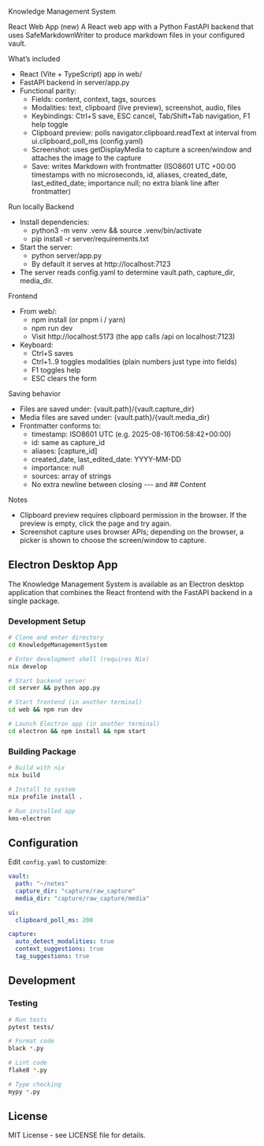 Knowledge Management System

React Web App (new)
A React web app with a Python FastAPI backend that uses SafeMarkdownWriter to produce markdown files in your configured vault.

What’s included

- React (Vite + TypeScript) app in web/
- FastAPI backend in server/app.py
- Functional parity:
  - Fields: content, context, tags, sources
  - Modalities: text, clipboard (live preview), screenshot, audio, files
  - Keybindings: Ctrl+S save, ESC cancel, Tab/Shift+Tab navigation, F1 help toggle
  - Clipboard preview: polls navigator.clipboard.readText at interval from ui.clipboard_poll_ms (config.yaml)
  - Screenshot: uses getDisplayMedia to capture a screen/window and attaches the image to the capture
  - Save: writes Markdown with frontmatter (ISO8601 UTC +00:00 timestamps with no microseconds, id, aliases, created_date, last_edited_date; importance null; no extra blank line after frontmatter)

Run locally
Backend

- Install dependencies:
  - python3 -m venv .venv && source .venv/bin/activate
  - pip install -r server/requirements.txt
- Start the server:
  - python server/app.py
  - By default it serves at http://localhost:7123
- The server reads config.yaml to determine vault.path, capture_dir, media_dir.

Frontend

- From web/:
  - npm install (or pnpm i / yarn)
  - npm run dev
  - Visit http://localhost:5173 (the app calls /api on localhost:7123)
- Keyboard:
  - Ctrl+S saves
  - Ctrl+1..9 toggles modalities (plain numbers just type into fields)
  - F1 toggles help
  - ESC clears the form

Saving behavior

- Files are saved under: {vault.path}/{vault.capture_dir}
- Media files are saved under: {vault.path}/{vault.media_dir}
- Frontmatter conforms to:
  - timestamp: ISO8601 UTC (e.g. 2025-08-16T06:58:42+00:00)
  - id: same as capture_id
  - aliases: [capture_id]
  - created_date, last_edited_date: YYYY-MM-DD
  - importance: null
  - sources: array of strings
  - No extra newline between closing --- and ## Content

Notes

- Clipboard preview requires clipboard permission in the browser. If the preview is empty, click the page and try again.
- Screenshot capture uses browser APIs; depending on the browser, a picker is shown to choose the screen/window to capture.

## Electron Desktop App

The Knowledge Management System is available as an Electron desktop application that combines the React frontend with the FastAPI backend in a single package.

### Development Setup

```bash
# Clone and enter directory
cd KnowledgeManagementSystem

# Enter development shell (requires Nix)
nix develop

# Start backend server
cd server && python app.py

# Start frontend (in another terminal)
cd web && npm run dev

# Launch Electron app (in another terminal)
cd electron && npm install && npm start
```

### Building Package

```bash
# Build with nix
nix build

# Install to system
nix profile install .

# Run installed app
kms-electron
```

## Configuration

Edit `config.yaml` to customize:

```yaml
vault:
  path: "~/notes"
  capture_dir: "capture/raw_capture"
  media_dir: "capture/raw_capture/media"

ui:
  clipboard_poll_ms: 200

capture:
  auto_detect_modalities: true
  context_suggestions: true
  tag_suggestions: true
```

## Development

### Testing

```bash
# Run tests
pytest tests/

# Format code
black *.py

# Lint code
flake8 *.py

# Type checking
mypy *.py
```

## License

MIT License - see LICENSE file for details.
